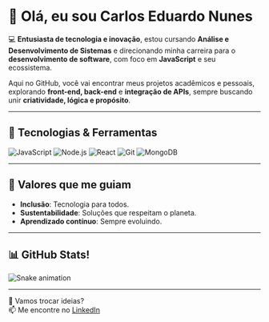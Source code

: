 # 👋 Olá, eu sou Carlos Eduardo Nunes  

💻 **Entusiasta de tecnologia e inovação**, estou cursando **Análise e Desenvolvimento de Sistemas** e direcionando minha carreira para o **desenvolvimento de software**, com foco em **JavaScript** e seu ecossistema.  

Aqui no GitHub, você vai encontrar meus projetos acadêmicos e pessoais, explorando **front-end, back-end** e **integração de APIs**, sempre buscando unir **criatividade, lógica e propósito**.

---

## 🚀 Tecnologias & Ferramentas
![JavaScript](https://img.shields.io/badge/JavaScript-F7DF1E?logo=javascript&logoColor=000&style=for-the-badge)
![Node.js](https://img.shields.io/badge/Node.js-339933?logo=node.js&logoColor=fff&style=for-the-badge)
![React](https://img.shields.io/badge/React-61DAFB?logo=react&logoColor=000&style=for-the-badge)
![Git](https://img.shields.io/badge/Git-F05032?logo=git&logoColor=fff&style=for-the-badge)
![MongoDB](https://img.shields.io/badge/MongoDB-47A248?logo=mongodb&logoColor=fff&style=for-the-badge)

---

## 📌 Valores que me guiam
- **Inclusão**: Tecnologia para todos.
- **Sustentabilidade**: Soluções que respeitam o planeta.
- **Aprendizado contínuo**: Sempre evoluindo.

---

## 📊 GitHub Stats!
![Snake animation](https://github.com/CarlosENunes93/CarlosENunes93/blob/output/github-contribution-grid-snake.svg)

---

💬 Vamos trocar ideias?  
📫 Me encontre no [LinkedIn](https://www.linkedin.com/in/carlos-eduardo-nunes-613740160/)  
